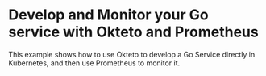 # Develop and Monitor your Go service with Okteto and Prometheus

This example shows how to use Okteto to develop a Go Service directly in Kubernetes, and then use Prometheus to monitor it.
